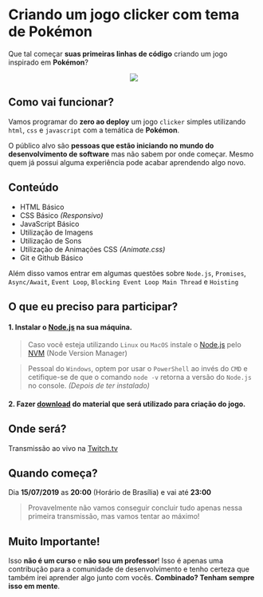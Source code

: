 # Criando um jogo clicker com tema de Pokémon

Que tal começar **suas primeiras linhas de código** criando um jogo inspirado em **Pokémon**?

<p align="center">
  <img src="https://i.imgur.com/RJyXG3p.png" />
  </p>

## Como vai funcionar?

Vamos programar do **zero ao deploy** um jogo `clicker` simples utilizando `html`, `css` e `javascript` com a temática de **Pokémon**.

O público alvo são **pessoas que estão iniciando no mundo do desenvolvimento de software** mas não sabem por onde começar. Mesmo quem já possui alguma experiência pode acabar aprendendo algo novo.

## Conteúdo 

* HTML Básico
* CSS Básico _(Responsivo)_
* JavaScript Básico
* Utilização de Imagens
* Utilização de Sons
* Utilização de Animações CSS _(Animate.css)_
* Git e Github Básico

Além disso vamos entrar em algumas questões sobre `Node.js`, `Promises`, `Async/Await`, `Event Loop`, `Blocking Event Loop Main Thread` e `Hoisting`

## O que eu preciso para participar?

#### 1. Instalar o [Node.js](https://nodejs.org) na sua máquina.

> Caso você esteja utilizando `Linux` ou `MacOS` instale o [Node.js](https://nodejs.org) pelo [NVM](https://github.com/nvm-sh/nvm) (Node Version Manager)

> Pessoal do `Windows`, optem por usar o `PowerShell` ao invés do `CMD` e cetifique-se de que o comando `node -v` retorna a versão do `Node.js` no console. _(Depois de ter instalado)_

#### 2. Fazer [download](https://drive.google.com/file/d/1a9uXIaFaPp7doRNF84JSO-wHZJvyJ3fv/view?usp=sharing) do material que será utilizado para criação do jogo.

## Onde será?

Transmissão ao vivo na [Twitch.tv](https://twitch.tv/fisune)

## Quando começa?

Dia **15/07/2019** as **20:00** (Horário de Brasília) e vai até **23:00**

> Provavelmente não vamos conseguir concluir tudo apenas nessa primeira transmissão, mas vamos tentar ao máximo!

## Muito Importante!

Isso **não é um curso** e **não sou um professor**! Isso é apenas uma contribução para a comunidade de desenvolvimento e tenho certeza que também irei aprender algo junto com vocês. **Combinado? Tenham sempre isso em mente**.
